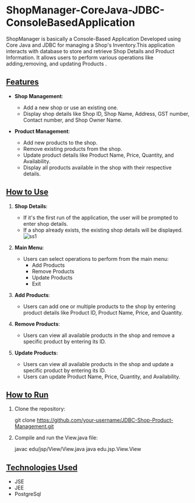 # ShopManager-CoreJava-JDBC-ConsoleBasedApplication
ShopManager is basically a Console-Based Application Developed using Core Java and JDBC for managing a Shop's Inventory.This application interacts with database to store and retrieve Shop Details and Product Information. It allows users to perform various operations like adding,removing, and updating Products .
## <u><strong>Features</strong></u>

- <strong>Shop Management</strong>:
  - Add a new shop or use an existing one.
  - Display shop details like Shop ID, Shop Name, Address, GST number, Contact number, and Shop Owner Name.

- <strong>Product Management</strong>:
  - Add new products to the shop.
  - Remove existing products from the shop.
  - Update product details like Product Name, Price, Quantity, and Availability.
  - Display all products available in the shop with their respective details.

## <u><strong>How to Use</strong></u>

1. <strong>Shop Details</strong>:
    - If it's the first run of the application, the user will be prompted to enter shop details.
    - If a shop already exists, the existing shop details will be displayed.      
      ![ss1](https://github.com/user-attachments/assets/9214a1ef-3ede-4eaa-9559-dd027639ed6a)

2. <strong>Main Menu</strong>:
    - Users can select operations to perform from the main menu:
        - Add Products
        - Remove Products
        - Update Products
        - Exit

3. <strong>Add Products</strong>:
    - Users can add one or multiple products to the shop by entering product details like Product ID, Product Name, Price, and Quantity.

4. <strong>Remove Products</strong>:
    - Users can view all available products in the shop and remove a specific product by entering its ID.

5. <strong>Update Products</strong>:
    - Users can view all available products in the shop and update a specific product by entering its ID.
    - Users can update Product Name, Price, Quantity, and Availability.

## <u><strong>How to Run</strong></u>

1. Clone the repository:
    
    git clone https://github.com/your-username/JDBC-Shop-Product-Management.git
    

2. Compile and run the View.java file:
    
    javac edu/jsp/View/View.java
    java edu.jsp.View.View
    

## <u><strong>Technologies Used</strong></u>

- JSE
- JEE
- PostgreSql
